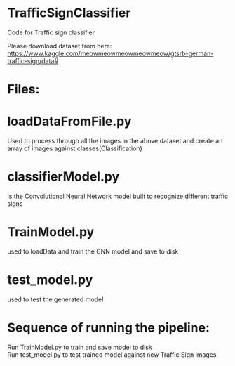 # TrafficSignClassifier
Code for Traffic sign classifier

Please download dataset from here: https://www.kaggle.com/meowmeowmeowmeowmeow/gtsrb-german-traffic-sign/data#

# Files:
# loadDataFromFile.py 
Used to process through all the images in the above dataset and create an array of images against classes(Classification)
# classifierModel.py 
is the Convolutional Neural Network model built to recognize different traffic signs
# TrainModel.py 
used to loadData and train the CNN model and save to disk
# test_model.py 
used to test the generated model

# Sequence of running the pipeline:
Run TrainModel.py to train and save model to disk
<br>
Run test_model.py to test trained model against new Traffic Sign images
